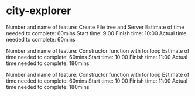 # city-explorer

Number and name of feature: Create File tree and Server
Estimate of time needed to complete: 60mins
Start time: 9:00
Finish time: 10:00
Actual time needed to complete: 60mins

Number and name of feature: Constructor function with for loop
Estimate of time needed to complete: 60mins
Start time: 10:00
Finish time: 11:00
Actual time needed to complete: 180mins

Number and name of feature: Constructor function with for loop
Estimate of time needed to complete: 60mins
Start time: 10:00
Finish time: 11:00
Actual time needed to complete: 180mins